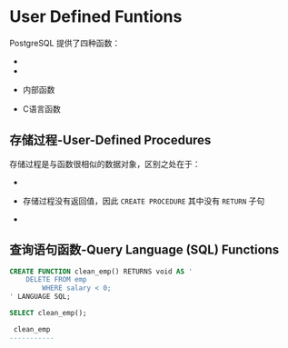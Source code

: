 # User Defined Funtions

PostgreSQL 提供了四种函数：

- 
- 

- 内部函数

- C语言函数






## 存储过程-User-Defined Procedures

存储过程是与函数很相似的数据对象，区别之处在于：

- 

- 存储过程没有返回值，因此 `CREATE PROCEDURE` 其中没有 `RETURN` 子句

- 





## 查询语句函数-Query Language (SQL) Functions

```SQL
CREATE FUNCTION clean_emp() RETURNS void AS '
    DELETE FROM emp
        WHERE salary < 0;
' LANGUAGE SQL;

SELECT clean_emp();

 clean_emp
-----------
```

